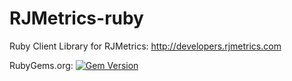RJMetrics-ruby
==============

Ruby Client Library for RJMetrics: http://developers.rjmetrics.com

RubyGems.org: [![Gem Version](https://badge.fury.io/rb/rjmetrics-client.svg)](http://badge.fury.io/rb/rjmetrics-client)
